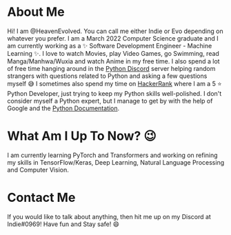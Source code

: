 # About Me

Hi! I am @HeavenEvolved. You can call me either Indie or Evo depending on whatever you prefer. I am a March 2022 Computer Science graduate and I am currently working as a ✨ Software Development Engineer - Machine Learning ✨. I love to watch Movies, play Video Games, go Swimming, read Manga/Manhwa/Wuxia and watch Anime in my free time. I also spend a lot of free time hanging around in the [Python Discord](https://pythondiscord.com/ "Python Discord Website") server helping random strangers with questions related to Python and asking a few questions myself 😅 I sometimes also spend my time on [HackerRank](https://www.hackerrank.com/m_ujjwalakshith?hr_r=1 "My HackerRank Profile") where I am a 5 ⭐ Python Developer, just trying to keep my Python skills well-polished. I don't consider myself a Python expert, but I manage to get by with the help of Google and the [Python Documentation](https://docs.python.org/3/ "Python Docs").

# What Am I Up To Now? 😉

I am currently learning PyTorch and Transformers and working on refining my skills in TensorFlow/Keras, Deep Learning, Natural Language Processing and Computer Vision.

# Contact Me

If you would like to talk about anything, then hit me up on my Discord at Indie#0969! Have fun and Stay safe! 😄
